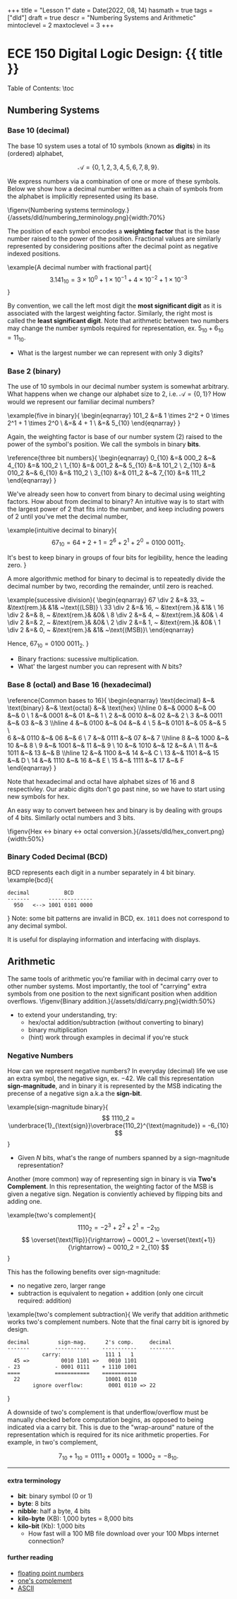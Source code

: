 +++
title = "Lesson 1"
date = Date(2022, 08, 14)
hasmath = true
tags = ["dld"]
draft = true
descr = "Numbering Systems and Arithmetic"
mintoclevel = 2
maxtoclevel = 3
+++

# ECE 150 Digital Logic Design: {{ title }}

Table of Contents:
\toc

## Numbering Systems
### Base 10 (decimal)

The base 10 system uses a total of 10 symbols (known as **digits**) in its (ordered) alphabet,

$$ \mathcal{A} = \{0, 1, 2, 3, 4, 5, 6, 7 ,8, 9\}.$$

We express numbers via a combination of one or more of these symbols. Below we show how
a decimal number written as a chain of symbols from the alphabet is implicitly represented 
using its base.

<!-- \example{A decimal integer}{ -->
<!-- $$ -->
<!--     1209_{10} = 1 \times 10^3 + 2 \times 10^2 + 0 \times 10^1 + 9 \times 10^0  -->
<!-- $$ -->
<!-- } -->
\figenv{Numbering systems terminology.}{/assets/dld/numbering_terminology.png}{width:70%}

The position of each symbol encodes a **weighting factor** that is the base number 
raised to the power of the position. Fractional values are similarly represented by 
considering positions after the decimal point as negative indexed positions.

\example{A decimal number with fractional part}{
$$
    3.141_{10} = 3 \times 10^0 + 1 \times 10^{-1} + 4 \times 10^{-2} + 1 \times 10^{-3}
$$
}

By convention, we call the left most digit the **most significant digit** as it
is associated with the largest weighting factor. Similarly, the right most is
called the **least significant digit**. Note that arithmetic between two numbers 
may change the number symbols required for representation, ex. $5_{10} + 6_{10} = 11_{10}$.

- What is the largest number we can represent with only 3 digits?

### Base 2 (binary)
The use of 10 symbols in our decimal number system is somewhat arbitrary. 
What happens when we change our alphabet size to 2, i.e. $\mathcal{A} =
\{0,1\}$? How would we represent our familiar decimal numbers? 

\example{five in binary}{
    \begin{eqnarray}
    101_2 &=& 1 \times 2^2 + 0 \times 2^1 + 1 \times 2^0 \\
          &=& 4 + 1 \\
          &=& 5_{10}
    \end{eqnarray}
}

Again, the weighting factor is base of our number system (2) raised to 
the power of the symbol's position.
We call the symbols in binary **bits**.

\reference{three bit numbers}{
    \begin{eqnarray}
    0_{10} &=& 000_2 &~& 4_{10} &=& 100_2 \\
    1_{10} &=& 001_2 &~& 5_{10} &=& 101_2 \\
    2_{10} &=& 010_2 &~& 6_{10} &=& 110_2 \\
    3_{10} &=& 011_2 &~& 7_{10} &=& 111_2 
    \end{eqnarray}
}

We've already seen how to convert from binary to decimal using 
weighting factors. How about from decimal to binary? An intuitive way 
is to start with the largest power of 2 that fits into the number, and keep including powers of 2 until you've met the decimal number, 

\example{intuitive decimal to binary}{
$$ 67_{10} = 64 + 2 + 1 = 2^6 + 2^1 + 2^0 = 0100~0011_2.$$

It's best to keep binary in groups of four bits for legibility, hence the leading zero.
}

A more algorithmic method for binary to decimal is to repeatedly divide
the decimal number by two, recording the remainder, until zero is reached.

\example{sucessive division}{
    \begin{eqnarray}
    67 \div 2 &=& 33, ~ &\text{rem.}& &1& ~\text{(LSB)} \\
    33 \div 2 &=& 16, ~ &\text{rem.}& &1& \\
    16 \div 2 &=& 8, ~  &\text{rem.}& &0& \\
    8 \div 2 &=& 4, ~  &\text{rem.}&  &0& \\
    4 \div 2 &=& 2, ~  &\text{rem.}&  &0& \\
    2 \div 2 &=& 1, ~  &\text{rem.}&  &0& \\
    1 \div 2 &=& 0, ~  &\text{rem.}&  &1& ~\text{(MSB)}\\
    \end{eqnarray}

Hence, $67_{10} = 0100~0011_2$.
}

- Binary fractions: sucessive multiplication.
- What' the largest number you can represent with $N$ bits?

### Base 8 (octal) and Base 16 (hexadecimal)
\reference{Common bases to 16}{
    \begin{eqnarray}
    \text{decimal} &~& \text{binary} &~& \text{octal} &~& \text{hex} \\\hline
    0  &~& 0000 &~& 00 &~& 0 \\
    1  &~& 0001 &~& 01 &~& 1 \\
    2  &~& 0010 &~& 02 &~& 2 \\
    3  &~& 0011 &~& 03 &~& 3 \\\hline
    4  &~& 0100 &~& 04 &~& 4 \\
    5  &~& 0101 &~& 05 &~& 5 \\    
    6  &~& 0110 &~& 06 &~& 6 \\
    7  &~& 0111 &~& 07 &~& 7 \\\hline
    8  &~& 1000 &~& 10 &~& 8 \\
    9  &~& 1001 &~& 11 &~& 9 \\
    10 &~& 1010 &~& 12 &~& A \\
    11 &~& 1011 &~& 13 &~& B \\\hline
    12 &~& 1100 &~& 14 &~& C \\
    13 &~& 1101 &~& 15 &~& D \\
    14 &~& 1110 &~& 16 &~& E \\
    15 &~& 1111 &~& 17 &~& F 
    \end{eqnarray}
}

Note that hexadecimal and octal have alphabet sizes of 16 and 8 respectivley.
Our arabic digits don't go past nine, so we have to start using new symbols for hex.

An easy way to convert between hex and binary is by dealing with groups of 4 bits. Similarly octal numbers and 3 bits.

\figenv{Hex <-> binary <-> octal conversion.}{/assets/dld/hex_convert.png}{width:50%}

### Binary Coded Decimal (BCD)
BCD represents each digit in a number separately in 4 bit binary.
\example{bcd}{
```
decimal           BCD
-------      --------------
  950   <--> 1001 0101 0000
```
}
Note: some bit patterns are invalid in BCD, ex. `1011` does not 
correspond to any decimal symbol.

It is useful for displaying information and interfacing with displays.

## Arithmetic
The same tools of arithmetic you're familiar with in decimal carry over to other number systems.
Most importantly, the tool of "carrying" extra symbols from one position to the next significant 
position when addition overflows.
\figenv{Binary addition.}{/assets/dld/carry.png}{width:50%}

- to extend your understanding, try:
    * hex/octal addition/subtraction (without converting to binary)
    * binary multiplication
    * (hint) work through examples in decimal if you're stuck

### Negative Numbers
How can we represent negative numbers? In everyday (decimal) life we use an 
extra symbol, the negative sign, ex. $-42$. We call this representation 
**sign-magnitude**, and in binary it is represented by the MSB indicating 
the precense of a negative sign a.k.a the **sign-bit**.

\example{sign-magnitude binary}{
$$
1110_2 = \underbrace{1}_{\text{sign}}\overbrace{110_2}^{\text{magnitude}} = -6_{10}
$$
}

- Given $N$ bits, what's the range of numbers spanned by a sign-magnitude representation?

Another (more common) way of representing sign in binary is via **Two's
Complement**. In this representation, the weighting factor of the MSB is given
a negative sign. Negation is conviently achieved by flipping bits and adding one.

\example{two's complement}{
$$
1110_2 = -2^3 + 2^2 + 2^1 = -2_{10}
$$
$$
\overset{\text{flip}}{\rightarrow} ~ 0001_2 ~ 
\overset{\text{+1}}{\rightarrow} ~ 0010_2 = 2_{10}
$$
}

This has the following benefits over sign-magnitude:
- no negative zero, larger range 
- subtraction is equivalent to negation + addition (only one circuit required: addition)

\example{two's complement subtraction}{
We verify that addition arithmetic works two's complement numbers.
Note that the final carry bit is ignored by design.
```
decimal         sign-mag.      2's comp.     decimal
-------        -----------    -----------    --------
           carry:              111 1   1
  45 =>          0010 1101 =>   0010 1101 
- 23           - 0001 0111    + 1110 1001
====           ===========    ===========
  22                           10001 0110
        ignore overflow:        0001 0110 => 22
```
}

A downside of two's complement is that underflow/overflow must be manually 
checked before computation begins, as opposed to being indicated via a carry bit.
This is due to the "wrap-around" nature of the representation which is 
required for its nice arithmetic properties. For example, in two's complement,

$$7_{10} + 1_{10} = 0111_2 + 0001_2 = 1000_2 = -8_{10}.$$

--------------------------------

#### extra terminology
- **bit**: binary symbol (0 or 1)
- **byte**: 8 bits
- **nibble**: half a byte, 4 bits
- **kilo-byte** (KB): 1,000 bytes = 8,000 bits
- **kilo-bit** (Kb): 1,000 bits
    - How fast will a 100 MB file download over your 100 Mbps internet connection?

#### further reading
- [floating point numbers](https://en.wikipedia.org/wiki/Floating-point_arithmetic)
- [one's complement](https://en.wikipedia.org/wiki/Ones%27_complement)
- [ASCII](https://en.wikipedia.org/wiki/ASCII)

